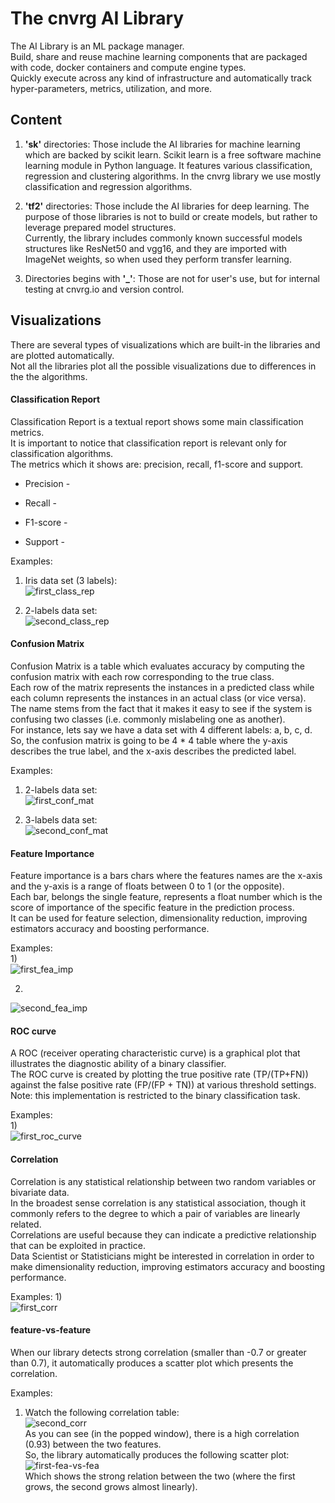 # The cnvrg AI Library
The AI Library is an ML package manager.  
Build, share and reuse machine learning components that are packaged with code, docker containers and compute engine types.  
Quickly execute across any kind of infrastructure and automatically track hyper-parameters, metrics, utilization, and more.  

## Content
1) **'sk'** directories: Those include the AI libraries for machine learning which are backed by scikit learn.
Scikit learn is a free software machine learning module in Python language. It features various classification, regression and clustering algorithms.
In the cnvrg library we use mostly classification and regression algorithms.

2) **'tf2'** directories: Those include the AI libraries for deep learning. The purpose of those
libraries is not to build or create models, but rather to leverage prepared model structures.  
Currently, the library includes commonly known successful models structures like ResNet50 and vgg16, and they are imported
with ImageNet weights, so when used they perform transfer learning.

3) Directories begins with **'_'**: Those are not for user's use, but for internal testing at cnvrg.io and version control.

## Visualizations
There are several types of visualizations which are built-in the libraries and are plotted automatically.  
Not all the libraries plot all the possible visualizations due to differences in the the algorithms.  

#### Classification Report
Classification Report is a textual report shows some main classification metrics.  
It is important to notice that classification report is relevant only for classification algorithms.  
The metrics which it shows are: precision, recall, f1-score and support.  
* Precision - 

* Recall - 

* F1-score -

* Support -

Examples:
1) Iris data set (3 labels):  
![first_class_rep](https://github.com/AccessibleAI/ailibrary/blob/master/_docs/readme_images/classification_report.png)  

2) 2-labels data set:  
![second_class_rep](https://github.com/AccessibleAI/ailibrary/blob/master/_docs/readme_images/classification_report_2.png)

#### Confusion Matrix
Confusion Matrix is a table which evaluates accuracy by computing the confusion matrix with each row corresponding to the true class.  
Each row of the matrix represents the instances in a predicted class while each column represents the instances in an actual class (or vice versa).  
The name stems from the fact that it makes it easy to see if the system is confusing two classes (i.e. commonly mislabeling one as another).  
For instance, lets say we have a data set with 4 different labels: a, b, c, d.  
So, the confusion matrix is going to be 4 * 4 table where the y-axis describes the true label, and the x-axis describes the predicted label.  

Examples:  
1) 2-labels data set:  
![first_conf_mat](https://github.com/AccessibleAI/ailibrary/blob/master/_docs/readme_images/confustion_matrix.png)

2) 3-labels data set:  
![second_conf_mat](https://github.com/AccessibleAI/ailibrary/blob/master/_docs/readme_images/confustion_matrix_2.png)

#### Feature Importance
Feature importance is a bars chars where the features names are the x-axis and the y-axis is a range of floats between 0 to 1 (or the opposite).  
Each bar, belongs the single feature, represents a float number which is the score of importance of the specific feature in the prediction process.  
It can be used for feature selection, dimensionality reduction, improving estimators accuracy and boosting performance.  

Examples:  
1)  
![first_fea_imp](https://github.com/AccessibleAI/ailibrary/blob/master/_docs/readme_images/feature_importance.png)

2)  
![second_fea_imp](https://github.com/AccessibleAI/ailibrary/blob/master/_docs/readme_images/feature_importance_3.png)

#### ROC curve
A ROC (receiver operating characteristic curve) is a graphical plot that illustrates the diagnostic ability of a binary classifier.  
The ROC curve is created by plotting the true positive rate (TP/(TP+FN)) against the false positive rate (FP/(FP + TN)) at various threshold settings.  
Note: this implementation is restricted to the binary classification task.  

Examples:  
1)  
![first_roc_curve](https://github.com/AccessibleAI/ailibrary/blob/master/_docs/readme_images/roc_curve_1.png)  

#### Correlation
Correlation is any statistical relationship between two random variables or bivariate data.  
In the broadest sense correlation is any statistical association, though it commonly refers to the degree to which a pair of variables are linearly related.  
Correlations are useful because they can indicate a predictive relationship that can be exploited in practice.  
Data Scientist or Statisticians might be interested in correlation in order to make dimensionality reduction, improving estimators accuracy and boosting performance.  

Examples:
1)  
![first_corr](https://github.com/AccessibleAI/ailibrary/blob/master/_docs/readme_images/correlation.png)  

#### feature-vs-feature
When our library detects strong correlation (smaller than -0.7 or greater than 0.7), it automatically produces a scatter plot which presents the correlation.  

Examples:  
1) Watch the following correlation table:  
![second_corr](https://github.com/AccessibleAI/ailibrary/blob/master/_docs/readme_images/correlation_2.png)  
As you can see (in the popped window), there is a high correlation (0.93) between the two features.  
So, the library automatically produces the following scatter plot:  
![first-fea-vs-fea](https://github.com/AccessibleAI/ailibrary/blob/master/_docs/readme_images/feature_against_feature_2.png)  
Which shows the strong relation between the two (where the first grows, the second grows almost linearly).  
